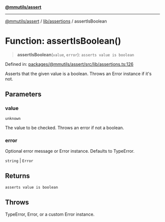 [**@mmutils/assert**](../../../README.md)

***

[@mmutils/assert](../../../modules.md) / [lib/assertions](../README.md) / assertIsBoolean

# Function: assertIsBoolean()

> **assertIsBoolean**(`value`, `error`): `asserts value is boolean`

Defined in: [packages/@mmutils/assert/src/lib/assertions.ts:126](https://github.com/mastermind-0xff/-mm-monorepo/blob/ca3710bd8bb8c2ee105ac4cbba3822a7d96ba98d/packages/@mmutils/assert/src/lib/assertions.ts#L126)

Asserts that the given value is a boolean. Throws an Error instance if it's
not.

## Parameters

### value

`unknown`

The value to be checked. Throws an error if not a boolean.

### error

Optional error message or Error instance. Defaults to TypeError.

`string` | `Error`

## Returns

`asserts value is boolean`

## Throws

TypeError, Error, or a custom Error instance.
